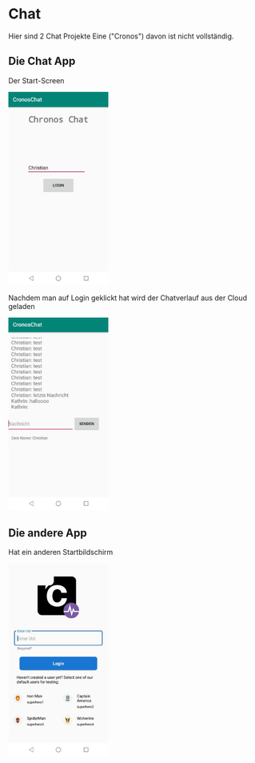 # Chat

Hier sind 2 Chat Projekte
Eine ("Cronos") davon ist nicht vollständig.

## Die Chat App

Der Start-Screen

<img src="/Images/StartScreen.jpg" alt="drawing" width="200"/>

Nachdem man auf Login geklickt hat wird der Chatverlauf aus der Cloud geladen

<img src="/Images/ChatVerlauf.jpg" alt="drawing" width="200"/>


## Die andere App

Hat ein anderen Startbildschirm

<img src="/Images/Chat.jpg" alt="drawing" width="200"/>


